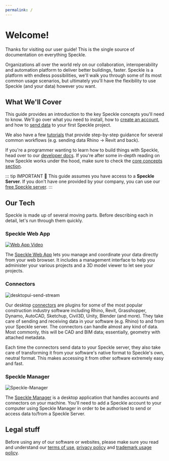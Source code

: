 ```yaml
---
permalink: /
---
```


# Welcome!

Thanks for visiting our user guide! This is the single source of documentation on everything Speckle.

Organizations all over the world rely on our collaboration, interoperability and automation platform to deliver better buildings, faster. Speckle is a platform with endless possibilities, we'll walk you through some of its most common usage scenarios, but ultimately you'll have the flexibility to use Speckle (and your data) however you want.

## What We'll Cover

This guide provides an introduction to the key Speckle concepts you'll need to know. We'll go over what you need to install, how to [create an account](/user/quickstart.html#registration), and how to [send data](/user/ui.html#sending-data) to your first Speckle project.

We also have a few [tutorials](https://speckle.systems/tutorials/) that provide step-by-step guidance for several common workflows (e.g. sending data Rhino -> Revit and back).

If you're a programmer wanting to learn how to build things with Speckle, head over to our [developer docs](/dev/). If you're after some in-depth reading on how Speckle works under the hood, make sure to check the [core concepts section](/dev/base).

::: tip IMPORTANT 🙌
This guide assumes you have access to a **Speckle Server**.
If you don't have one provided by your company, you can use our [free Speckle server](https://speckle.systems/getstarted/).
:::

## Our Tech

Speckle is made up of several moving parts. Before describing each in detail, let's run through them quickly.

### Speckle Web App

[![Web App Video](https://img.youtube.com/vi/QI5pVV1GCNs/maxresdefault.jpg)](https://www.youtube.com/watch?v=QI5pVV1GCNs)

The [Speckle Web App](https://app.speckle.systems/) lets you manage and coordinate your data directly from your web browser. It includes a management interface to help you administer your various projects and a 3D model viewer to let see your projects.

### Connectors

![desktopui-send-stream](https://user-images.githubusercontent.com/51519350/185949603-bdc88a6a-d7e9-416b-9263-ea5b693604c8.gif)

Our desktop [connectors](/user/connectors) are plugins for some of the most popular construction industry software including Rhino, Revit, Grasshopper, Dynamo, AutoCAD, Sketchup, Civil3D, Unity, Blender (and more). They take care of sending and receiving data in your software (e.g. Rhino) to and from your Speckle server. The connectors can handle almost any kind of data. Most commonly, this will be CAD and BIM data; essentially, geometry with attached metadata.

Each time the connectors send data to your Speckle server, they also take care of transforming it from your software's native format to Speckle's own, neutral format. This makes accessing it from other software extremely easy and fast.

### Speckle Manager

![Speckle-Manager](https://user-images.githubusercontent.com/51519350/185951596-c3b4b52b-c1df-4199-94fd-61246f6227c2.gif)

The [Speckle Manager](/user/manager) is a desktop application that handles accounts and connectors on your machine. You'll need to add a Speckle account to your computer using Speckle Manager in order to be authorised to send or access data to/from a Speckle Server.

## Legal stuff

Before using any of our software or websites, please make sure you read and understand our [terms of use](https://speckle.systems/terms/), [privacy policy](https://speckle.systems/privacy/) and [trademark usage policy](https://speckle.systems/trademark/).

